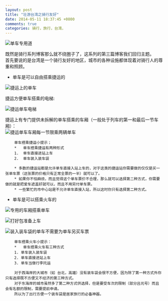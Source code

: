 ```yaml
---
layout: post
title: "壮游台湾之骑行友好"
date: 2014-05-11 18:37:45 +0800
comments: true
categories: 骑行，旅行，台湾，
---
```

![单车专用道](/images/ridingintaiwan/DSC_0254.JPG)

既然是骑行系列博客那么就不绕圈子了，这系列的第三篇博客我们回归主题。  
首先要说的是台湾是一个骑行友好的地区，城市的各种设施都体现着对骑行人的尊重和照顾。  


*	单车是可以自由搭乘捷运的

![捷运上的单车](/images/ridingintaiwan/IMG_1092.JPG)

捷运方便单车搭乘的电梯:  

![捷运单车电梯](/images/ridingintaiwan/IMG_1090.JPG)

捷运上有专门提供未拆解的单车搭乘的车厢（一般处于列车的第一和最后一节车厢）：  
![捷运单车车厢每一节限乘两辆单车](/images/ridingintaiwan/IMG_1091.JPG)

		单车搭乘捷运小提示；
		*	单车搭乘捷运有两种形式
		1. 	单车直接进站上车
		2.	单车装入装车袋
		
		* 多数的捷运站都是允许单车直接入站上车的，对于这类的捷运站你需要做的仅仅是买一张单车票（这张票的价格只有正常全票的一半）就可以了。
		* 如果你不怕麻烦，而且觉得这个单车票价不合理，那么就可以选择第二种方式，你需要做的就是把爱车遮盖好就可以，而且不用另付单车票。
		* 一些繁忙的市中心站是不允许单车直接入站，所以这时你只有选择第二种方式。 

*	单车是可以搭乘火车的

![专用的车厢搭乘单车](/images/ridingintaiwan/IMG_0949.JPG)

![打好包准备上车](/images/ridingintaiwan/IMG_0946.JPG)

![装入装车袋的单车不需要为单车另买车票](/images/ridingintaiwan/IMG_0947.JPG)

		单车搭乘火车小提示：
		*	单车搭乘火车有三种方式
		1. 单车装入装车袋
		2. 单车直接进站上车
		3. 单车当做行李托运
		
		对于西海岸的大城市（如 台北，高雄）没有装车袋会很不方便，因为除了第一种方式外你只有选择既不方便又不经济的第三种方式。
		对于东海岸的城市虽然多了第二种方式供选择，但是要受车次的限制（部分吕光号）而且会有名额的限制，需要提前申请。
		所以为了出行方便一个装车袋是居家旅行的必备神器。
